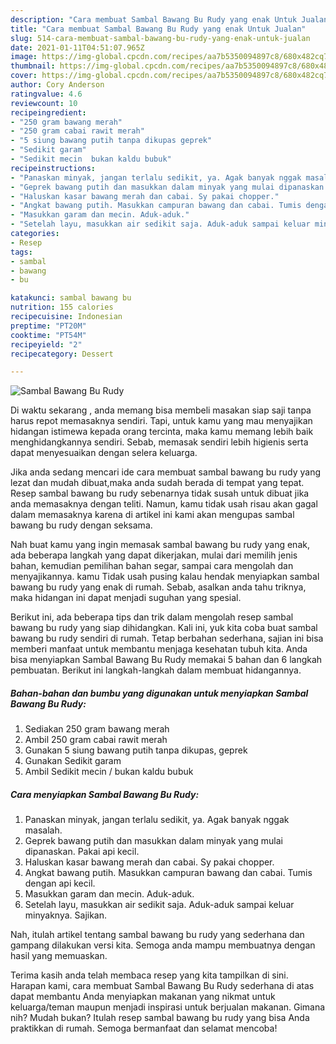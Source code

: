 ```yaml
---
description: "Cara membuat Sambal Bawang Bu Rudy yang enak Untuk Jualan"
title: "Cara membuat Sambal Bawang Bu Rudy yang enak Untuk Jualan"
slug: 514-cara-membuat-sambal-bawang-bu-rudy-yang-enak-untuk-jualan
date: 2021-01-11T04:51:07.965Z
image: https://img-global.cpcdn.com/recipes/aa7b5350094897c8/680x482cq70/sambal-bawang-bu-rudy-foto-resep-utama.jpg
thumbnail: https://img-global.cpcdn.com/recipes/aa7b5350094897c8/680x482cq70/sambal-bawang-bu-rudy-foto-resep-utama.jpg
cover: https://img-global.cpcdn.com/recipes/aa7b5350094897c8/680x482cq70/sambal-bawang-bu-rudy-foto-resep-utama.jpg
author: Cory Anderson
ratingvalue: 4.6
reviewcount: 10
recipeingredient:
- "250 gram bawang merah"
- "250 gram cabai rawit merah"
- "5 siung bawang putih tanpa dikupas geprek"
- "Sedikit garam"
- "Sedikit mecin  bukan kaldu bubuk"
recipeinstructions:
- "Panaskan minyak, jangan terlalu sedikit, ya. Agak banyak nggak masalah."
- "Geprek bawang putih dan masukkan dalam minyak yang mulai dipanaskan. Pakai api kecil."
- "Haluskan kasar bawang merah dan cabai. Sy pakai chopper."
- "Angkat bawang putih. Masukkan campuran bawang dan cabai. Tumis dengan api kecil."
- "Masukkan garam dan mecin. Aduk-aduk."
- "Setelah layu, masukkan air sedikit saja. Aduk-aduk sampai keluar minyaknya. Sajikan."
categories:
- Resep
tags:
- sambal
- bawang
- bu

katakunci: sambal bawang bu 
nutrition: 155 calories
recipecuisine: Indonesian
preptime: "PT20M"
cooktime: "PT54M"
recipeyield: "2"
recipecategory: Dessert

---
```



![Sambal Bawang Bu Rudy](https://img-global.cpcdn.com/recipes/aa7b5350094897c8/680x482cq70/sambal-bawang-bu-rudy-foto-resep-utama.jpg)

Di waktu  sekarang , anda memang bisa membeli masakan siap saji tanpa harus repot memasaknya sendiri. Tapi, untuk kamu yang mau menyajikan hidangan istimewa kepada orang tercinta, maka kamu memang lebih baik menghidangkannya sendiri. Sebab, memasak sendiri lebih higienis serta dapat menyesuaikan dengan selera keluarga.

Jika anda sedang mencari ide cara membuat sambal bawang bu rudy yang lezat dan mudah dibuat,maka anda sudah berada di tempat yang tepat. Resep sambal bawang bu rudy  sebenarnya tidak susah untuk dibuat jika anda memasaknya dengan teliti. Namun, kamu tidak usah risau akan gagal dalam memasaknya 
karena di artikel ini kami akan mengupas sambal bawang bu rudy dengan seksama.  



Nah buat kamu yang ingin memasak sambal bawang bu rudy yang enak, ada beberapa langkah yang dapat dikerjakan, mulai dari memilih jenis bahan, kemudian pemilihan bahan segar, sampai cara mengolah dan menyajikannya. kamu Tidak usah pusing kalau hendak menyiapkan sambal bawang bu rudy yang enak di rumah. Sebab, asalkan anda  tahu triknya, maka hidangan ini dapat menjadi suguhan yang spesial.

Berikut ini, ada beberapa tips dan trik dalam mengolah resep sambal bawang bu rudy yang siap dihidangkan. Kali ini, yuk kita coba buat sambal bawang bu rudy sendiri di rumah. Tetap berbahan sederhana, sajian ini bisa memberi manfaat untuk membantu menjaga kesehatan tubuh kita. Anda bisa menyiapkan Sambal Bawang Bu Rudy memakai 5 bahan dan 6 langkah pembuatan. Berikut ini langkah-langkah dalam membuat hidangannya.

<!--inarticleads1-->

##### Bahan-bahan dan bumbu yang digunakan untuk menyiapkan Sambal Bawang Bu Rudy:

1. Sediakan 250 gram bawang merah
1. Ambil 250 gram cabai rawit merah
1. Gunakan 5 siung bawang putih tanpa dikupas, geprek
1. Gunakan Sedikit garam
1. Ambil Sedikit mecin / bukan kaldu bubuk




<!--inarticleads2-->

##### Cara menyiapkan Sambal Bawang Bu Rudy:

1. Panaskan minyak, jangan terlalu sedikit, ya. Agak banyak nggak masalah.
1. Geprek bawang putih dan masukkan dalam minyak yang mulai dipanaskan. Pakai api kecil.
1. Haluskan kasar bawang merah dan cabai. Sy pakai chopper.
1. Angkat bawang putih. Masukkan campuran bawang dan cabai. Tumis dengan api kecil.
1. Masukkan garam dan mecin. Aduk-aduk.
1. Setelah layu, masukkan air sedikit saja. Aduk-aduk sampai keluar minyaknya. Sajikan.




Nah, itulah artikel tentang  sambal bawang bu rudy  yang sederhana dan gampang dilakukan versi kita. Semoga anda mampu membuatnya dengan hasil yang memuaskan. 

Terima kasih anda telah membaca resep yang kita tampilkan di sini. Harapan kami, cara membuat  Sambal Bawang Bu Rudy sederhana di atas dapat membantu Anda menyiapkan makanan yang nikmat untuk keluarga/teman maupun menjadi inspirasi untuk berjualan makanan. Gimana nih? Mudah bukan? Itulah resep sambal bawang bu rudy yang bisa Anda praktikkan di rumah. Semoga bermanfaat dan selamat mencoba!

